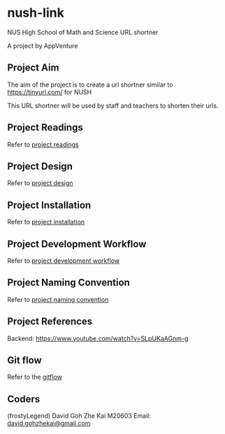 # nush-link

NUS High School of Math and Science URL shortner

A project by AppVenture

## Project Aim

The aim of the project is to create a url shortner similar to https://tinyurl.com/ for NUSH

This URL shortner will be used by staff and teachers to shorten their urls.

## Project Readings

Refer to [project readings](docs/project-readings.md)

## Project Design

Refer to [project design](docs/project-design.md)

## Project Installation

Refer to [project installation](docs/project-installation.md)

## Project Development Workflow

Refer to [project development workflow](docs/project-development-workflow.md)

## Project Naming Convention

Refer to [project naming convention](docs/project-naming-convention.md)

## Project References

Backend: https://www.youtube.com/watch?v=SLpUKaAGnm-g

## Git flow

Refer to the [gitflow](docs/gitflow.md)

## Coders
(frostyLegend) David Goh Zhe Kai M20603
Email: david.gohzhekai@gmail.com
